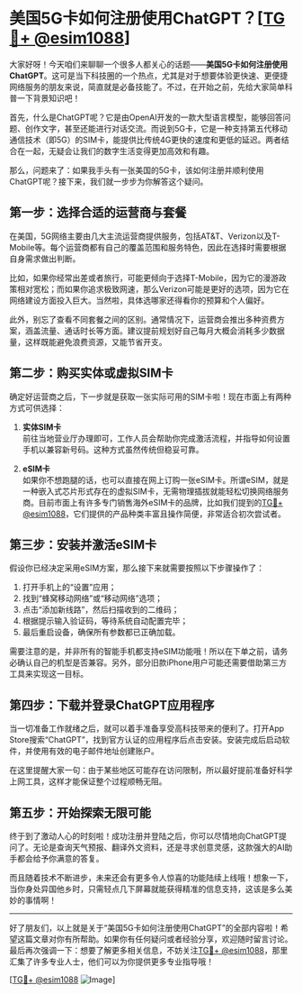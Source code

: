 # 美国5G卡如何注册使用ChatGPT？[[TG💪+ @esim1088](https://t.me/s/esim1088)]

大家好呀！今天咱们来聊聊一个很多人都关心的话题——**美国5G卡如何注册使用ChatGPT**。这可是当下科技圈的一个热点，尤其是对于想要体验更快速、更便捷网络服务的朋友来说，简直就是必备技能了。不过，在开始之前，先给大家简单科普一下背景知识吧！

首先，什么是ChatGPT呢？它是由OpenAI开发的一款大型语言模型，能够回答问题、创作文字，甚至还能进行对话交流。而说到5G卡，它是一种支持第五代移动通信技术（即5G）的SIM卡，能提供比传统4G更快的速度和更低的延迟。两者结合在一起，无疑会让我们的数字生活变得更加高效和有趣。

那么，问题来了：如果我手头有一张美国的5G卡，该如何注册并顺利使用ChatGPT呢？接下来，我们就一步步为你解答这个疑问。

## 第一步：选择合适的运营商与套餐

在美国，5G网络主要由几大主流运营商提供服务，包括AT&T、Verizon以及T-Mobile等。每个运营商都有自己的覆盖范围和服务特色，因此在选择时需要根据自身需求做出判断。

比如，如果你经常出差或者旅行，可能更倾向于选择T-Mobile，因为它的漫游政策相对宽松；而如果你追求极致网速，那么Verizon可能是更好的选项，因为它在网络建设方面投入巨大。当然啦，具体选哪家还得看你的预算和个人偏好。

此外，别忘了查看不同套餐之间的区别。通常情况下，运营商会推出多种资费方案，涵盖流量、通话时长等方面。建议提前规划好自己每月大概会消耗多少数据量，这样既能避免浪费资源，又能节省开支。

## 第二步：购买实体或虚拟SIM卡

确定好运营商之后，下一步就是获取一张实际可用的SIM卡啦！现在市面上有两种方式可供选择：

1. **实体SIM卡**  
   前往当地营业厅办理即可，工作人员会帮助你完成激活流程，并指导如何设置手机以兼容新号码。这种方式虽然传统但稳妥可靠。

2. **eSIM卡**  
   如果你不想跑腿的话，也可以直接在网上订购一张eSIM卡。所谓eSIM，就是一种嵌入式芯片形式存在的虚拟SIM卡，无需物理插拔就能轻松切换网络服务商。目前市面上有许多专门销售海外eSIM卡的品牌，比如我们提到的[TG💪+ @esim1088](https://t.me/s/esim1088)，它们提供的产品种类丰富且操作简便，非常适合初次尝试者。

## 第三步：安装并激活eSIM卡

假设你已经决定采用eSIM方案，那么接下来就需要按照以下步骤操作了：

1. 打开手机上的“设置”应用；
2. 找到“蜂窝移动网络”或“移动网络”选项；
3. 点击“添加新线路”，然后扫描收到的二维码；
4. 根据提示输入验证码，等待系统自动配置完毕；
5. 最后重启设备，确保所有参数都已正确加载。

需要注意的是，并非所有的智能手机都支持eSIM功能哦！所以在下单之前，请务必确认自己的机型是否兼容。另外，部分旧款iPhone用户可能还需要借助第三方工具来实现这一目标。

## 第四步：下载并登录ChatGPT应用程序

当一切准备工作就绪之后，就可以着手准备享受高科技带来的便利了。打开App Store搜索“ChatGPT”，找到官方认证的应用程序后点击安装。安装完成后启动软件，并使用有效的电子邮件地址创建账户。

在这里提醒大家一句：由于某些地区可能存在访问限制，所以最好提前准备好科学上网工具，这样才能保证整个过程顺畅无阻。

## 第五步：开始探索无限可能

终于到了激动人心的时刻啦！成功注册并登陆之后，你可以尽情地向ChatGPT提问了。无论是查询天气预报、翻译外文资料，还是寻求创意灵感，这款强大的AI助手都会给予你满意的答复。

而且随着技术不断进步，未来还会有更多令人惊喜的功能陆续上线哦！想象一下，当你身处异国他乡时，只需轻点几下屏幕就能获得精准的信息支持，这该是多么美妙的事情啊！

---

好了朋友们，以上就是关于“美国5G卡如何注册使用ChatGPT”的全部内容啦！希望这篇文章对你有所帮助。如果你有任何疑问或者经验分享，欢迎随时留言讨论。最后再次强调一下：想要了解更多相关信息，不妨关注[TG💪+ @esim1088](https://t.me/s/esim1088)，那里汇集了许多专业人士，他们可以为你提供更多专业指导哦！

[[TG💪+ @esim1088](https://t.me/s/esim1088) ![Image](https://i.postimg.cc/4NQfJmqS/Snipaste-2025-05-13-00-14-12.png)]